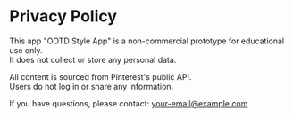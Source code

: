 # Privacy Policy

This app "OOTD Style App" is a non-commercial prototype for educational use only.  
It does not collect or store any personal data.

All content is sourced from Pinterest's public API.  
Users do not log in or share any information.

If you have questions, please contact: your-email@example.com

